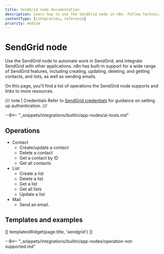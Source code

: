 ```yaml
---
title: SendGrid node documentation
description: Learn how to use the SendGrid node in n8n. Follow technical documentation to integrate SendGrid node into your workflows.
contentType: [integration, reference]
priority: medium
---
```


# SendGrid node

Use the SendGrid node to automate work in SendGrid, and integrate SendGrid with other applications. n8n has built-in support for a wide range of SendGrid features, including creating, updating, deleting, and getting contacts, and lists, as well as sending emails. 

On this page, you'll find a list of operations the SendGrid node supports and links to more resources.

/// note | Credentials
Refer to [SendGrid credentials](/integrations/builtin/credentials/sendgrid.md) for guidance on setting up authentication. 
///

--8<-- "_snippets/integrations/builtin/app-nodes/ai-tools.md"

## Operations

* Contact
    * Create/update a contact
    * Delete a contact
    * Get a contact by ID
    * Get all contacts
* List
    * Create a list
    * Delete a list
    * Get a list
    * Get all lists
    * Update a list
* Mail
    * Send an email.

## Templates and examples

<!-- see https://www.notion.so/n8n/Pull-in-templates-for-the-integrations-pages-37c716837b804d30a33b47475f6e3780 -->
[[ templatesWidget(page.title, 'sendgrid') ]]

--8<-- "_snippets/integrations/builtin/app-nodes/operation-not-supported.md"
